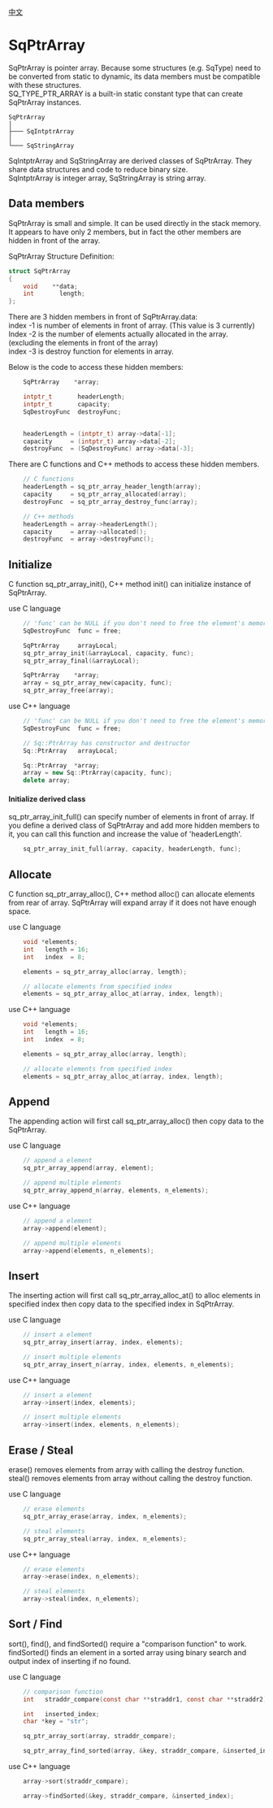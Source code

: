 [中文](SqPtrArray.cn.md)

# SqPtrArray

SqPtrArray is pointer array. Because some structures (e.g. SqType) need to be converted from static to dynamic, its data members must be compatible with these structures.  
SQ_TYPE_PTR_ARRAY is a built-in static constant type that can create SqPtrArray instances.

	SqPtrArray
	│
	├─── SqIntptrArray
	│
	└─── SqStringArray

SqIntptrArray and SqStringArray are derived classes of SqPtrArray. They share data structures and code to reduce binary size.  
SqIntptrArray is integer array, SqStringArray is string array.

## Data members

SqPtrArray is small and simple. It can be used directly in the stack memory. It appears to have only 2 members, but in fact the other members are hidden in front of the array.  
  
SqPtrArray Structure Definition:

```c
struct SqPtrArray
{
	void    **data;
	int       length;
};
```

There are 3 hidden members in front of SqPtrArray.data:  
index -1 is number of elements in front of array. (This value is 3 currently)  
Index -2 is the number of elements actually allocated in the array. (excluding the elements in front of the array)  
index -3 is destroy function for elements in array.  
  
Below is the code to access these hidden members:

```c++
	SqPtrArray    *array;

	intptr_t       headerLength;
	intptr_t       capacity;
	SqDestroyFunc  destroyFunc;


	headerLength = (intptr_t) array->data[-1];
	capacity     = (intptr_t) array->data[-2];
	destroyFunc  = (SqDestroyFunc) array->data[-3];
```

There are C functions and C++ methods to access these hidden members.

```c++
	// C functions
	headerLength = sq_ptr_array_header_length(array);
	capacity     = sq_ptr_array_allocated(array);
	destroyFunc  = sq_ptr_array_destroy_func(array);

	// C++ methods
	headerLength = array->headerLength();
	capacity     = array->allocated();
	destroyFunc  = array->destroyFunc();
```

## Initialize

C function sq_ptr_array_init(), C++ method init() can initialize instance of SqPtrArray.  
  
use C language

```c
	// 'func' can be NULL if you don't need to free the element's memory.
	SqDestroyFunc  func = free;

	SqPtrArray     arrayLocal;
	sq_ptr_array_init(&arrayLocal, capacity, func);
	sq_ptr_array_final(&arrayLocal);

	SqPtrArray    *array;
	array = sq_ptr_array_new(capacity, func);
	sq_ptr_array_free(array);
```

use C++ language

```c++
	// 'func' can be NULL if you don't need to free the element's memory.
	SqDestroyFunc  func = free;

	// Sq::PtrArray has constructor and destructor
	Sq::PtrArray   arrayLocal;

	Sq::PtrArray  *array;
	array = new Sq::PtrArray(capacity, func);
	delete array;
```

#### Initialize derived class

sq_ptr_array_init_full() can specify number of elements in front of array. If you define a derived class of SqPtrArray and add more hidden members to it, you can call this function and increase the value of 'headerLength'.

```c
	sq_ptr_array_init_full(array, capacity, headerLength, func);
```

## Allocate

C function sq_ptr_array_alloc(), C++ method alloc() can allocate elements from rear of array. SqPtrArray will expand array if it does not have enough space.  
  
use C language

```c
	void *elements;
	int   length = 16;
	int   index  = 8;

	elements = sq_ptr_array_alloc(array, length);

	// allocate elements from specified index
	elements = sq_ptr_array_alloc_at(array, index, length);
```

use C++ language

```c++
	void *elements;
	int   length = 16;
	int   index  = 8;

	elements = sq_ptr_array_alloc(array, length);

	// allocate elements from specified index
	elements = sq_ptr_array_alloc_at(array, index, length);
```

## Append

The appending action will first call sq_ptr_array_alloc() then copy data to the SqPtrArray.  
  
use C language

```c
	// append a element
	sq_ptr_array_append(array, element);

	// append multiple elements
	sq_ptr_array_append_n(array, elements, n_elements);
```

use C++ language

```c++
	// append a element
	array->append(element);

	// append multiple elements
	array->append(elements, n_elements);
```

## Insert

The inserting action will first call sq_ptr_array_alloc_at() to alloc elements in specified index then copy data to the specified index in SqPtrArray.  
  
use C language

```c
	// insert a element
	sq_ptr_array_insert(array, index, elements);

	// insert multiple elements
	sq_ptr_array_insert_n(array, index, elements, n_elements);
```

use C++ language

```c++
	// insert a element
	array->insert(index, elements);

	// insert multiple elements
	array->insert(index, elements, n_elements);
```

## Erase / Steal

erase() removes elements from array with calling the destroy function.  
steal() removes elements from array without calling the destroy function.  
  
use C language

```c
	// erase elements
	sq_ptr_array_erase(array, index, n_elements);

	// steal elements
	sq_ptr_array_steal(array, index, n_elements);
```

use C++ language

```c++
	// erase elements
	array->erase(index, n_elements);

	// steal elements
	array->steal(index, n_elements);
```

## Sort / Find

sort(), find(), and findSorted() require a "comparison function" to work.  
findSorted() finds an element in a sorted array using binary search and output index of inserting if no found.  
  
use C language

```c
	// comparison function 
	int   straddr_compare(const char **straddr1, const char **straddr2);

	int   inserted_index;
	char *key = "str";

	sq_ptr_array_sort(array, straddr_compare);

	sq_ptr_array_find_sorted(array, &key, straddr_compare, &inserted_index);
```

use C++ language

```c++
	array->sort(straddr_compare);

	array->findSorted(&key, straddr_compare, &inserted_index);
```
